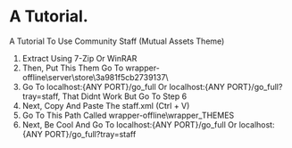 #  A Tutorial.
A Tutorial To Use Community Staff (Mutual Assets Theme)
1. Extract Using 7-Zip Or WinRAR
2. Then, Put This Them Go To wrapper-offline\server\store\3a981f5cb2739137\
3. Go To localhost:{ANY PORT}/go_full Or localhost:{ANY PORT}/go_full?tray=staff, That Didnt Work But Go To Step 6
4. Next, Copy And Paste The staff.xml (Ctrl + V)
5. Go To This Path Called wrapper-offline\wrapper\_THEMES
6. Next, Be Cool And Go To localhost:{ANY PORT}/go_full Or localhost:{ANY PORT}/go_full?tray=staff
